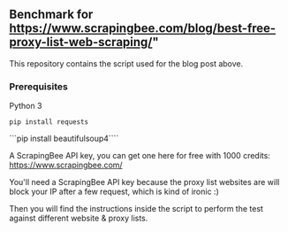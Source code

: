 ## Benchmark for https://www.scrapingbee.com/blog/best-free-proxy-list-web-scraping/"

This repository contains the script used for the blog post above. 

### Prerequisites

Python 3

```pip install requests```

```pip install beautifulsoup4````

A ScrapingBee API key, you can get one here for free with 1000 credits: https://www.scrapingbee.com/

You'll need a ScrapingBee API key because the proxy list websites are will block your IP after a few request, which is kind of ironic :)

Then you will find the instructions inside the script to perform the test against different website & proxy lists. 
